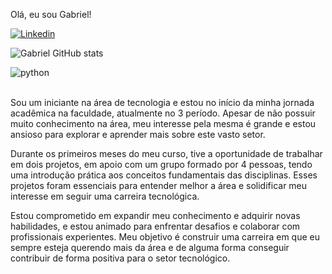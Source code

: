 Olá, eu sou Gabriel!

[![Linkedin](https://img.shields.io/badge/LinkedIn-0077B5?style=for-the-badge&logo=linkedin&logoColor=white)](https://linkedin.com/in/gabriel-frança-053589289)

![Gabriel GitHub stats](https://github-readme-stats.vercel.app/api?username=Gabrielhjk&show_icons=true&theme=dracula)

<div style="display">
  <img align="center" alt="python" src="https://img.shields.io/badge/Python-3776AB?style=for-the-badge&logo=python&logoColor=white" />
</div>
<br/>

Sou um iniciante na área de tecnologia e estou no início da minha jornada acadêmica na faculdade, atualmente no 3 período. Apesar de não possuir muito conhecimento na área, meu interesse pela mesma é grande e estou ansioso para explorar e aprender mais sobre este vasto setor.

Durante os primeiros meses do meu curso, tive a oportunidade de trabalhar em dois projetos, em apoio com um grupo formado por 4 pessoas, tendo uma introdução prática aos conceitos fundamentais das disciplinas. Esses projetos foram essenciais para entender melhor a área e solidificar meu interesse em seguir uma carreira tecnológica.

Estou comprometido em expandir meu conhecimento e adquirir novas habilidades, e estou animado para enfrentar desafios e colaborar com profissionais experientes. Meu objetivo é construir uma carreira em que eu sempre esteja querendo mais da área e de alguma forma conseguir contribuir de forma positiva para o setor tecnológico.
